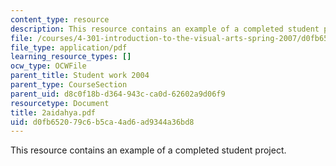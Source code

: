 ```yaml
---
content_type: resource
description: This resource contains an example of a completed student project.
file: /courses/4-301-introduction-to-the-visual-arts-spring-2007/d0fb652079c6b5ca4ad6ad9344a36bd8_2aidahya.pdf
file_type: application/pdf
learning_resource_types: []
ocw_type: OCWFile
parent_title: Student work 2004
parent_type: CourseSection
parent_uid: d8c0f18b-d364-943c-ca0d-62602a9d06f9
resourcetype: Document
title: 2aidahya.pdf
uid: d0fb6520-79c6-b5ca-4ad6-ad9344a36bd8
---
```

This resource contains an example of a completed student project.

